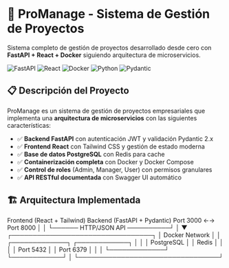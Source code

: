 # 🚀 ProManage - Sistema de Gestión de Proyectos

Sistema completo de gestión de proyectos desarrollado desde cero con **FastAPI + React + Docker** siguiendo arquitectura de microservicios.

![FastAPI](https://img.shields.io/badge/FastAPI-0.104.1-green)
![React](https://img.shields.io/badge/React-18.0-blue)
![Docker](https://img.shields.io/badge/Docker-Compose-blue)
![Python](https://img.shields.io/badge/Python-3.11-yellow)
![Pydantic](https://img.shields.io/badge/Pydantic-2.x-purple)

## 📋 Descripción del Proyecto

ProManage es un sistema de gestión de proyectos empresariales que implementa una **arquitectura de microservicios** con las siguientes características:

- ✅ **Backend FastAPI** con autenticación JWT y validación Pydantic 2.x
- ✅ **Frontend React** con Tailwind CSS y gestión de estado moderna
- ✅ **Base de datos PostgreSQL** con Redis para cache
- ✅ **Containerización completa** con Docker y Docker Compose
- ✅ **Control de roles** (Admin, Manager, User) con permisos granulares
- ✅ **API RESTful documentada** con Swagger UI automático

## 🏗️ Arquitectura Implementada

Frontend (React + Tailwind)     Backend (FastAPI + Pydantic)
Port 3000              ←→        Port 8000
│                                │
└────── HTTP/JSON API ──────────┘
│
▼
┌─────────────────────────────────┐
│         Docker Network          │
│  ┌─────────────┐ ┌────────────┐ │
│  │ PostgreSQL  │ │   Redis    │ │
│  │  Port 5432  │ │ Port 6379  │ │
│  └─────────────┘ └────────────┘ │
└─────────────────────────────────┘